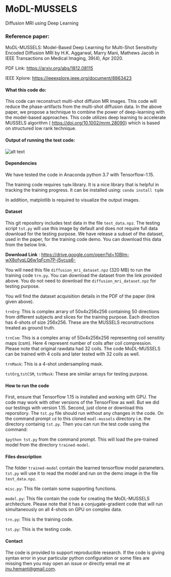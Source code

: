 # MoDL-MUSSELS
Diffusion MRI using Deep Learning

### Reference paper: 

MoDL-MUSSELS: Model-Based Deep Learning for Multi-Shot Sensitivity Encoded Diffusion MRI by H.K. Aggarwal, Marry Mani, Mathews Jacob in IEEE Transactions on Medical Imaging, 39(4), Apr 2020.

PDF Link: https://arxiv.org/abs/1812.08115

IEEE Xplore: https://ieeexplore.ieee.org/document/8863423

#### What this code do:
This code can reconstruct multi-shot diffuion MR images. This code will reduce the phase-artifacts from the multi-shot diffusion data.
In the above paper, we propose a technique to combine the power of deep-learning with the model-based approaches. 
This code utilizes deep learning to accelerate MUSSELS algorithm ( https://doi.org/10.1002/mrm.28090) which is based on structured low rank technique.

#### Output of running the test code:
![alt text](https://github.com/hkaggarwal/modl-mussels/blob/master/output.jpeg)



#### Dependencies

We have tested the code in Anaconda python 3.7 with Tensorflow-1.15.

The training code requires `tqdm` library. It is a nice library that is helpful in tracking the training progress.
It can be installed using:
`conda install tqdm`

In addition, matplotlib is required to visualize the output images.

#### Dataset
This git repository includes test data in the file `test_data.npz`. The testing script `tst.py` will use this image by default and does not require full data download for the testing purpose.
We have release a subset of the dataset, used in the paper, for the training code demo. You can download this data from the below link.

 **Download Link** :  https://drive.google.com/open?id=10Blm-wX8ofyqLQ6w1qFcm7P-j5vcus6-

You will need this file `diffusion_mri_dataset.npz` (320 MB) to run the training code `trn.py`. You can download the dataset from the link provided above.  You do not need to download the `diffusion_mri_dataset.npz` for testing purpose.

You will find the dataset acquisition details in the PDF of the paper (link given above).

`trnOrg`: This is complex arrary of 50x4x256x256 containing 50 directions from different subjects and slices for the training            purpose. Each direction has 4-shots of size 256x256. These are the MUSSELS reconstructions treated as ground truth.
        
`trnCsm`: This is a complex array of 50x4x256x256 representing coil sensitity maps (csm). Here 4 represent number of coils after coil compression. Please note that original rawdata had 32 coils. The code MoDL-MUSSELS can be trained with 4 coils and later tested with 32 coils as well.

`trnMask`: This is a 4-shot undersampling mask.

`tstOrg`,`tstCSM`, `tstMask`: These are similar arrays for testing purpose.


#### How to run the code

First, ensure that Tensorflow 1.15 is installed and working with GPU. The code may work with other versions of the TensorFlow as well. But we did our testings with version 1.15.
Second, just clone or download this reporsitory. The `tst.py` file should run without any changes in the code.
On the command prompt `cd` to this cloned `modl-mussels` directory i.e. the directory containig `tst.py`.
Then you can run the test code using the command: 

`$python tst.py` from the command prompt. This will load the pre-trained model from the directory `trained-model`.


#### Files description
The folder `trained-model` contain the learned tensorflow model parameters. `tst.py` will use it to read the model and run on the demo image in the file `test_data.npz`. 

`misc.py`: This file contain some supporting functions.

`model.py`: This file contain the code for creating the MoDL-MUSSELS architecture. Please note that it has a  conjugate-gradient code that will run simultaneously on all 4-shots on GPU on complex data.
	      
`trn.py`: This is the training code.

`tst.py`: This is the testing code.


#### Contact
The code is provided to support reproducible research. If the code is giving syntax error in your particular python configuration or some files are missing then you may open an issue or directly email me at jnu.hemant@gmail.com.

